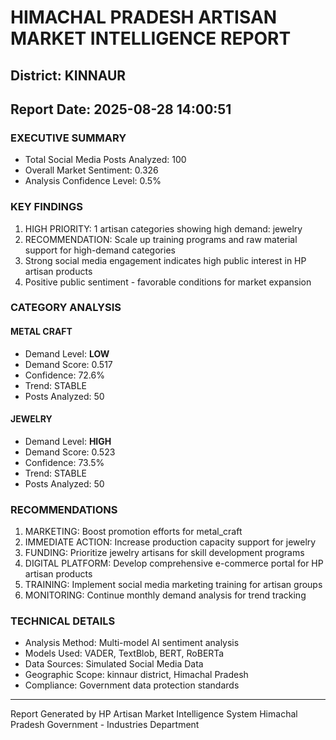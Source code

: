 # HIMACHAL PRADESH ARTISAN MARKET INTELLIGENCE REPORT
## District: KINNAUR
## Report Date: 2025-08-28 14:00:51

### EXECUTIVE SUMMARY
- Total Social Media Posts Analyzed: 100
- Overall Market Sentiment: 0.326
- Analysis Confidence Level: 0.5%

### KEY FINDINGS
1. HIGH PRIORITY: 1 artisan categories showing high demand: jewelry
2. RECOMMENDATION: Scale up training programs and raw material support for high-demand categories
3. Strong social media engagement indicates high public interest in HP artisan products
4. Positive public sentiment - favorable conditions for market expansion

### CATEGORY ANALYSIS

#### METAL CRAFT
- Demand Level: **LOW**
- Demand Score: 0.517
- Confidence: 72.6%
- Trend: STABLE
- Posts Analyzed: 50

#### JEWELRY
- Demand Level: **HIGH**
- Demand Score: 0.523
- Confidence: 73.5%
- Trend: STABLE
- Posts Analyzed: 50

### RECOMMENDATIONS
1. MARKETING: Boost promotion efforts for metal_craft
2. IMMEDIATE ACTION: Increase production capacity support for jewelry
3. FUNDING: Prioritize jewelry artisans for skill development programs
4. DIGITAL PLATFORM: Develop comprehensive e-commerce portal for HP artisan products
5. TRAINING: Implement social media marketing training for artisan groups
6. MONITORING: Continue monthly demand analysis for trend tracking

### TECHNICAL DETAILS
- Analysis Method: Multi-model AI sentiment analysis
- Models Used: VADER, TextBlob, BERT, RoBERTa
- Data Sources: Simulated Social Media Data
- Geographic Scope: kinnaur district, Himachal Pradesh
- Compliance: Government data protection standards

---
Report Generated by HP Artisan Market Intelligence System
Himachal Pradesh Government - Industries Department
